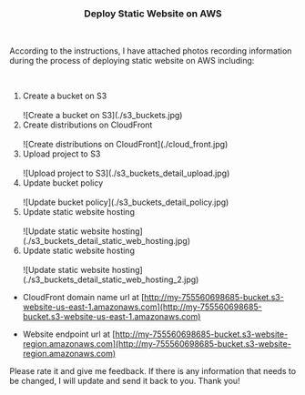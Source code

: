 <h3 align="center">Deploy Static Website on AWS</h3>
<br />
<p>According to the instructions, I have attached photos recording information during the process of deploying static website on AWS including:</p>
<br />
<ol>
<li>Create a bucket on S3</li>
<br />
 ![Create a bucket on S3](./s3_buckets.jpg)
 
<li>Create distributions on CloudFront</li>
<br />
 ![Create distributions on CloudFront](./cloud_front.jpg)
 
<li>Upload project to S3</li>
<br />
 ![Upload project to S3](./s3_buckets_detail_upload.jpg)
 
<li>Update bucket policy</li>
<br />
![Update bucket policy](./s3_buckets_detail_policy.jpg)

<li>Update static website hosting</li>
<br />
![Update static website hosting](./s3_buckets_detail_static_web_hosting.jpg)

<li>Update static website hosting</li>
<br />
![Update static website hosting](./s3_buckets_detail_static_web_hosting_2.jpg)

</ol>
 

* CloudFront domain name url at [http://my-755560698685-bucket.s3-website-us-east-1.amazonaws.com](http://my-755560698685-bucket.s3-website-us-east-1.amazonaws.com)

* Website endpoint url at [http://my-755560698685-bucket.s3-website-region.amazonaws.com](http://my-755560698685-bucket.s3-website-region.amazonaws.com)


Please rate it and give me feedback. If there is any information that needs to be changed, I will update and send it back to you. Thank you!
